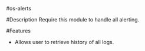 #os-alerts

#Description
Require this module to handle all alerting.

#Features
- Allows user to retrieve history of all logs.


